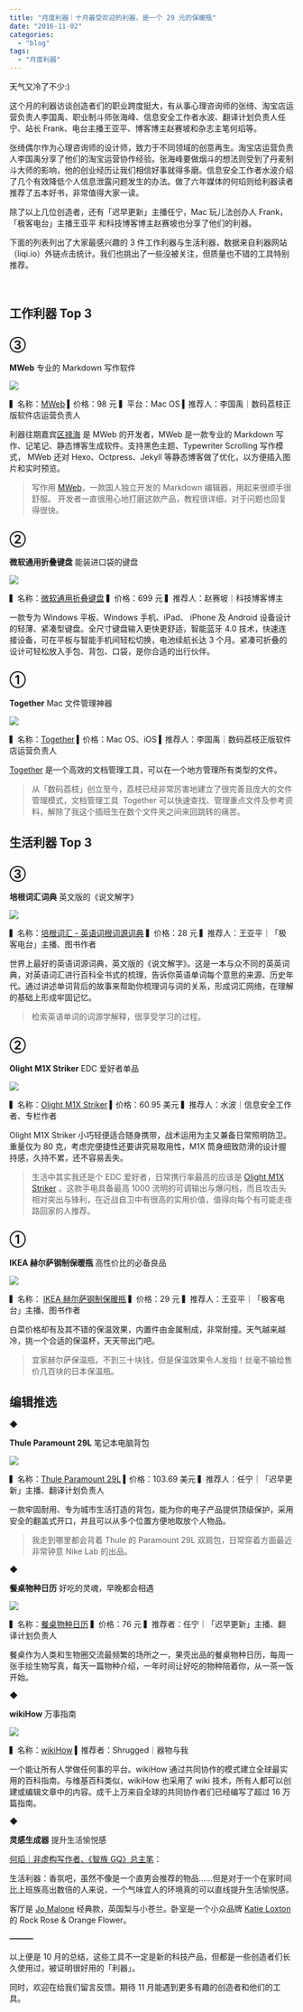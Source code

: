 ```yaml
---
title: "月度利器｜十月最受欢迎的利器，是一个 29 元的保暖瓶"
date: "2016-11-02"
categories: 
  - "blog"
tags: 
  - "月度利器"
---
```


天气又冷了不少:)

这个月的利器访谈创造者们的职业跨度挺大，有从事心理咨询师的张绮、淘宝店运营负责人李国禹、职业制斗师张海峰、信息安全工作者水波、翻译计划负责人任宁、站长 Frank、电台主播王亚平、博客博主赵赛坡和杂志主笔何瑫等。

张绮偶尔作为心理咨询师的设计师，致力于不同领域的创意再生。淘宝店运营负责人李国禹分享了他们的淘宝运营协作经验。张海峰要做烟斗的想法则受到了丹麦制斗大师的影响，他的创业经历让我们相信好事就得多磨。信息安全工作者水波介绍了几个有效降低个人信息泄露问题发生的办法。做了六年媒体的何瑫则给利器读者推荐了五本好书，非常值得大家一读。

除了以上几位创造者，还有「迟早更新」主播任宁，Mac 玩儿法创办人 Frank，「极客电台」主播王亚平 和科技博客博主赵赛坡也分享了他们的利器。

下面的列表列出了大家最感兴趣的 3 件工作利器与生活利器，数据来自利器网站（liqi.io）外链点击统计。我们也挑出了一些没被关注，但质量也不错的工具特别推荐。

 

## **工作利器 Top 3**

## **③**

****MWeb**** 专业的 Markdown 写作软件

![](/images/66172-1638x1024.jpg)

▍名称：[MWeb](https://itunes.apple.com/cn/app/mweb-pro-markdown-writing/id954188948?l=zh&ls=1&mt=12) ▍价格：98 元 ▍平台：Mac OS ▍推荐人：李国禹｜数码荔枝正版软件店运营负责⼈

利器往期嘉宾[区禄海](https://liqi.io/ouluhai/) 是 MWeb 的开发者，MWeb 是一款专业的 Markdown 写作、记笔记、静态博客生成软件。支持黑色主题、Typewriter Scrolling 写作模式， MWeb 还对 Hexo、Octpress、Jekyll 等静态博客做了优化，以方便插入图片和实时预览。

> 写作用 [MWeb](https://zh.mweb.im/)，一款国人独立开发的 Markdown 编辑器，用起来很顺手很舒服。 开发者一直很用心地打磨这款产品，教程很详细，对于问题也回复得很快。

## **②**

****微软通用折叠键盘**** 能装进口袋的键盘

![](/images/25432.png)

▍名称：[微软通用折叠键盘](https://www.microsoftstore.com.cn/accessories/ms-foldable-keyboard/p/mic1499) ▍价格：699 元 ▍推荐人：赵赛坡｜科技博客博主

一款专为 Windows 平板、Windows 手机、iPad、 iPhone 及 Android 设备设计的轻薄、紧凑型键盘。全尺寸键盘输入更快更舒适，智能蓝牙 4.0 技术，快速连接设备，可在平板与智能手机间轻松切换，电池续航长达 3 个月。紧凑可折叠的设计可轻松放入手包、背包、口袋，是你合适的出行伙伴。

## ①

******Together****** Mac 文件管理神器

![](/images/87366.png)

▍名称：[Together](https://reinventedsoftware.com/together/) ▍价格：Mac OS、iOS ▍推荐人：李国禹｜数码荔枝正版软件店运营负责⼈

[Together](https://reinventedsoftware.com/together/) 是一个高效的文档管理工具，可以在一个地方管理所有类型的文件。

> 从「数码荔枝」创立至今，荔枝已经非常厉害地建立了很完善且庞大的文件管理模式，文档管理工具  Together 可以快速查找、管理重点文件及参考资料，解除了我这个插班生在数个文件夹之间来回跳转的痛苦。

## **生活利器 Top 3**

## **③**

****培根词汇词典**** 英文版的《说文解字》

![](/images/73617.jpeg)

▍名称：[培根词汇 - 英语词根词源词典](https://itunes.apple.com/cn/app/pei-gen-ci-hui-ying-yu-ci/id813629612?mt=8) ▍价格：28 元 ▍推荐人：王亚平｜「极客电台」主播、图书作者

世界上最好的英语词源词典，英文版的《说文解字》。这是一本与众不同的英英词典，对英语词汇进行百科全书式的梳理，告诉你英语单词每个意思的来源、历史年代。通过讲述单词背后的故事来帮助你梳理词与词的关系，形成词汇网络，在理解的基础上形成牢固记忆。

> 检索英语单词的词源学解释，很享受学习的过程。

## **②**

****Olight M1X Striker**** EDC 爱好者单品

![](/images/53524-1024x1024.jpg)

▍名称：[Olight M1X Striker](https://www.amazon.com/Bundle-Flashlight-Fashlight-Tactical-Quanlity/dp/B00Y9K9VV6) [](https://www.muji.com.cn/cn/store/list/basic/furniture/living/pouf)▍价格：60.95 美元 ▍推荐人：水波｜信息安全工作者、专栏作者

Olight M1X Striker 小巧轻便适合随身携带，战术运用为主又兼备日常照明防卫。重量仅为 80 克，考虑完便捷性还要讲究易取用性，M1X 筒身细致防滑的设计握持感，久持不累，还不容易丢失。

> 生活中其实我还是个 EDC 爱好者，日常携行率最高的应该是 [Olight M1X Striker](https://www.amazon.com/Bundle-Flashlight-Fashlight-Tactical-Quanlity/dp/B00Y9K9VV6) 。这款手电具备最高 1000 流明的可调输出与爆闪档，而且攻击头相对突出与锋利，在近战自卫中有很高的实用价值，值得向每个有可能走夜路回家的人推荐。

## ①

 ******IKEA 赫尔萨钢制保暖瓶****** 高性价比的必备良品

![](/images/12563.jpg)

▍名称： [IKEA 赫尔萨钢制保暖瓶](https://wiki.smzdm.com/p/23j6n4/dianping/) ▍价格：29 元 ▍推荐人：王亚平｜「极客电台」主播、图书作者

白菜价格却有及其不错的保温效果，内置件由金属制成，非常耐撞。天气越来越冷，挑一个合适的保温杯，天天带出门吧。

> 宜家赫尔萨保温瓶，不到三十块钱，但是保温效果令人发指！丝毫不输给售价几百块的日本保温瓶。

## **编辑推选**

◆

****Thule Paramount 29L**** 笔记本电脑背包

![](/images/85759.jpg)

▍名称：[Thule Paramount 29L](https://www.thule.com/zh-cn/cn/backpacks/laptop-backpacks/thule-paramount-29l-_-tl_85854231817) ▍价格：103.69 美元 ▍推荐人：任宁｜「迟早更新」主播、翻译计划负责人

一款牢固耐用、专为城市生活打造的背包，能为你的电子产品提供顶级保护，采用安全的翻盖式开口，并且可以从多个位置方便地取放个人物品。

> 我走到哪里都会背着 Thule 的 Paramount 29L 双肩包，日常穿着方面最近非常钟意 Nike Lab 的出品。

**◆**

**餐桌物种日历** 好吃的灵魂，早晚都会相遇

![](/images/85533.jpg)

▍名称：[餐桌物种日历](https://item.taobao.com/item.htm?spm=a230r.1.14.16.dxsl3z&id=524362431536&ns=1&abbucket=9#detail) ▍价格：76 元 ▍推荐者：任宁｜「迟早更新」主播、翻译计划负责人

餐桌作为人类和生物圈交流最频繁的场所之一，果壳出品的餐桌物种日历，每周一张手绘生物写真，每天一篇物种介绍，一年时间让好吃的物种陪着你，从一茶一饭开始。

**◆**

**wikiHow** 万事指南

![](/images/58450.jpg)

▍名称：[wikiHow](https://www.wikihow.com/Main-Page) ▍推荐者：Shrugged｜器物与我

一个能让所有人学做任何事的平台。wikiHow 通过共同协作的模式建立全球最实用的百科指南。与维基百科类似，wikiHow 也采用了 wiki 技术，所有人都可以创建或编辑文章中的内容。成千上万来自全球的共同协作者们已经编写了超过 16 万篇指南。

**◆**

******灵感生成器****** 提升生活愉悦感

[何瑫｜非虚构写作者、《智族 GQ》总主笔](https://liqi.io/hetao/)：

生活利器：香氛吧，虽然不像是一个直男会推荐的物品……但是对于一个在家时间比上班族高出数倍的人来说，一个气味宜人的环境真的可以直线提升生活愉悦感。

客厅是 [Jo Malone](https://www.jomalone.com/) 经典款，英国梨与小苍兰。卧室是一个小众品牌 [Katie Loxton](https://katieloxton.com/34-fragrances) 的 Rock Rose & Orange Flower。

**———**

以上便是 10 月的总结，这些工具不一定是新的科技产品，但都是一些创造者们长久使用过，被证明很好用的「利器」。

同时，欢迎在给我们留言反馈。期待 11 月能遇到更多有趣的创造者和他们的工具。
